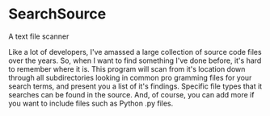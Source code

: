 # SearchSource
A text file scanner

Like a lot of developers, I've amassed a large collection of source code files over the years.  So, when I want to find something I've done before, it's hard to remember where it is.  This program will scan from it's location down through all subdirectories looking in common pro gramming files for your search terms, and present you a list of it's findings.  Specific file types that it searches can be found in the source.  And, of course, you can add more if you want to include files such as Python .py files.
